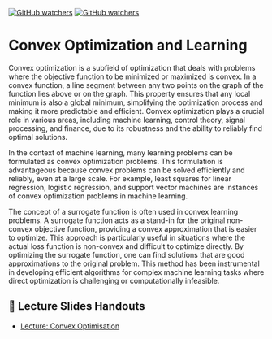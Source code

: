 [![GitHub watchers](https://img.shields.io/badge/tulip--lab-Statistical--Machine--Learning-brightgreen)](../README.md)
[![GitHub watchers](https://img.shields.io/badge/Module-Convex--Optimization-orange)](README.md)

# Convex Optimization and Learning

Convex optimization is a subfield of optimization that deals with problems where the objective function to be minimized or maximized is convex. In a convex function, a line segment between any two points on the graph of the function lies above or on the graph. This property ensures that any local minimum is also a global minimum, simplifying the optimization process and making it more predictable and efficient. Convex optimization plays a crucial role in various areas, including machine learning, control theory, signal processing, and finance, due to its robustness and the ability to reliably find optimal solutions.

In the context of machine learning, many learning problems can be formulated as convex optimization problems. This formulation is advantageous because convex problems can be solved efficiently and reliably, even at a large scale. For example, least squares for linear regression, logistic regression, and support vector machines are instances of convex optimization problems in machine learning.

The concept of a surrogate function is often used in convex learning problems. A surrogate function acts as a stand-in for the original non-convex objective function, providing a convex approximation that is easier to optimize. This approach is particularly useful in situations where the actual loss function is non-convex and difficult to optimize directly. By optimizing the surrogate function, one can find solutions that are good approximations to the original problem. This method has been instrumental in developing efficient algorithms for complex machine learning tasks where direct optimization is challenging or computationally infeasible.


## :notebook_with_decorative_cover: Lecture Slides Handouts

- [Lecture: Convex Optimisation](https://github.com/tulip-lab/handouts/blob/main/SML/FLIP16.pdf) 

